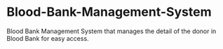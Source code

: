 # Blood-Bank-Management-System
Blood Bank Management System that manages the detail of the donor in Blood Bank for easy access.
